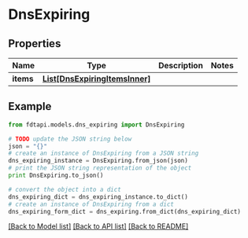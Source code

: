 # DnsExpiring


## Properties
Name | Type | Description | Notes
------------ | ------------- | ------------- | -------------
**items** | [**List[DnsExpiringItemsInner]**](DnsExpiringItemsInner.md) |  | 

## Example

```python
from fdtapi.models.dns_expiring import DnsExpiring

# TODO update the JSON string below
json = "{}"
# create an instance of DnsExpiring from a JSON string
dns_expiring_instance = DnsExpiring.from_json(json)
# print the JSON string representation of the object
print DnsExpiring.to_json()

# convert the object into a dict
dns_expiring_dict = dns_expiring_instance.to_dict()
# create an instance of DnsExpiring from a dict
dns_expiring_form_dict = dns_expiring.from_dict(dns_expiring_dict)
```
[[Back to Model list]](../README.md#documentation-for-models) [[Back to API list]](../README.md#documentation-for-api-endpoints) [[Back to README]](../README.md)


